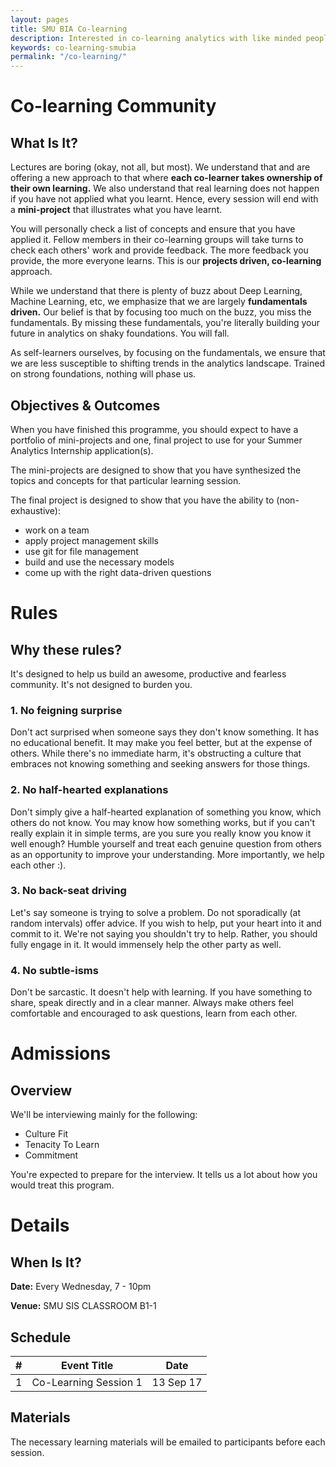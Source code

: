 ```yaml
---
layout: pages
title: SMU BIA Co-learning
description: Interested in co-learning analytics with like minded people? Join us today!
keywords: co-learning-smubia
permalink: "/co-learning/"
---
```


# Co-learning Community

## What Is It?

Lectures are boring (okay, not all, but most). We understand that and are offering a new approach to that where **each co-learner takes ownership of their own learning.** We also understand that real learning does not happen if you have not applied what you learnt. Hence, every session will end with a **mini-project** that illustrates what you have learnt.

You will personally check a list of concepts and ensure that you have applied it. Fellow members in their co-learning groups will take turns to check each others' work and provide feedback. The more feedback you provide, the more everyone learns. This is our **projects driven, co-learning** approach.

While we understand that there is plenty of buzz about Deep Learning, Machine Learning, etc, we emphasize that we are largely **fundamentals driven.** Our belief is that by focusing too much on the buzz, you miss the fundamentals. By missing these fundamentals, you're literally building your future in analytics on shaky foundations. You will fall. 

As self-learners ourselves, by focusing on the fundamentals, we ensure that we are less susceptible to shifting trends in the analytics landscape. Trained on strong foundations, nothing will phase us.

## Objectives & Outcomes

When you have finished this programme, you should expect to have a portfolio of mini-projects and one, final project to use for your Summer Analytics Internship application(s).

The mini-projects are designed to show that you have synthesized the topics and concepts for that particular learning session.

The final project is designed to show that you have the ability to (non-exhaustive):
- work on a team
- apply project management skills
- use git for file management
- build and use the necessary models
- come up with the right data-driven questions

# Rules

## Why these rules?

It's designed to help us build an awesome, productive and fearless community. It's not designed to burden you.

### 1. No feigning surprise

Don't act surprised when someone says they don't know something. It has no educational benefit. It may make you feel better, but at the expense of others. While there's no immediate harm, it's obstructing a culture that embraces not knowing something and seeking answers for those things.

### 2. No half-hearted explanations

Don't simply give a half-hearted explanation of something you know, which others do not know. You may know how something works, but if you can't really explain it in simple terms, are you sure you really know you know it well enough? Humble yourself and treat each genuine question from others as an opportunity to improve your understanding. More importantly, we help each other :).

### 3. No back-seat driving

Let's say someone is trying to solve a problem. Do not sporadically (at random intervals) offer advice. If you wish to help, put your heart into it and commit to it. We're not saying you shouldn't try to help. Rather, you should fully engage in it. It would immensely help the other party as well.

### 4. No subtle-isms

Don't be sarcastic. It doesn't help with learning. If you have something to share, speak directly and in a clear manner. Always make others feel comfortable and encouraged to ask questions, learn from each other.

# Admissions

## Overview

We'll be interviewing mainly for the following:

- Culture Fit
- Tenacity To Learn
- Commitment

You're expected to prepare for the interview. It tells us a lot about how you would treat this program.

# Details

## When Is It?

**Date:**
Every Wednesday, 7 - 10pm

**Venue:**
SMU SIS CLASSROOM B1-1


## Schedule


| #  | Event Title               | Date         |
| -- |---------------------------|--------------|
| 1  | Co-Learning Session 1     | 13 Sep 17    |


## Materials

The necessary learning materials will be emailed to participants before each session.

